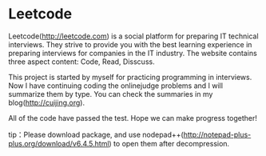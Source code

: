 Leetcode
=================

 Leetcode(http://leetcode.com) is a social platform for preparing IT technical interviews. They strive to provide you with
 the best learning experience in preparing interviews for companies in the IT industry. The website contains three aspect 
 content: Code, Read, Disscuss.
 
 This project is started by myself for practicing programming in interviews. Now I have continuing coding the onlinejudge
 problems and I will summarize them by type. You can check the summaries in my blog(http://cuijing.org).
 
 All of the code have passed the test.
 Hope we can make progress together!
 
 tip：Please download package, and use nodepad++(http://notepad-plus-plus.org/download/v6.4.5.html) to open them after decompression.


 
